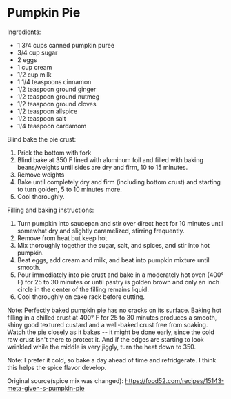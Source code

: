 # Pumpkin Pie

Ingredients:
* 1 3/4 cups canned pumpkin puree
* 3/4 cup sugar
* 2 eggs
* 1 cup cream
* 1/2 cup milk
* 1 1/4 teaspoons cinnamon
* 1/2 teaspoon ground ginger
* 1/2 teaspoon ground nutmeg
* 1/2 teaspoon ground cloves
* 1/2 teaspoon allspice
* 1/2 teaspoon salt
* 1/4 teaspoon cardamom

Blind bake the pie crust:
1. Prick the bottom with fork
1. Blind bake at 350 F lined with aluminum foil and filled with baking beans/weights until sides are dry and firm, 10 to 15 minutes.
1. Remove weights
1. Bake until completely dry and firm (including bottom crust) and starting to turn golden, 5 to 10 minutes more. 
1. Cool thoroughly. 

Filling and baking instructions:
1. Turn pumpkin into saucepan and stir over direct heat for 10 minutes until somewhat dry and slightly caramelized, stirring frequently. 
1. Remove from heat but keep hot.
1. Mix thoroughly together the sugar, salt, and spices, and stir into hot pumpkin.
1. Beat eggs, add cream and milk, and beat into pumpkin mixture until smooth.
1. Pour immediately into pie crust and bake in a moderately hot oven (400° F) for 25 to 30 minutes or until pastry is golden brown and only an inch circle in the center of the filling remains liquid. 
1. Cool thoroughly on cake rack before cutting.

Note: Perfectly baked pumpkin pie has no cracks on its surface. Baking hot filling in a chilled crust at 400° F for 25 to 30 minutes produces a smooth, shiny good textured custard and a well-baked crust free from soaking.  Watch the pie closely as it bakes -- it might be done early, since the cold raw crust isn't there to protect it. And if the edges are starting to look wrinkled while the middle is very jiggly, turn the heat down to 350.

Note: I prefer it cold, so bake a day ahead of time and refridgerate.  I think this helps the spice flavor develop.

Original source(spice mix was changed): https://food52.com/recipes/15143-meta-given-s-pumpkin-pie

